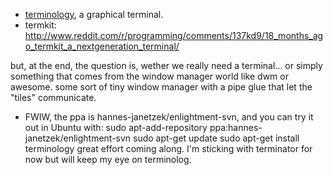 - [terminology](http://www.enlightenment.org/p.php?p=about/terminology&l=en), a graphical terminal.
- termkit: http://www.reddit.com/r/programming/comments/137kd9/18_months_ago_termkit_a_nextgeneration_terminal/

but, at the end, the question is, wether we really need a terminal... or simply something that comes from the window manager world like dwm or awesome. some sort of tiny window manager with a pipe glue that let the "tiles" communicate.

- FWIW, the ppa is hannes-janetzek/enlightment-svn, and you can try it out in Ubuntu with:
    sudo apt-add-repository ppa:hannes-janetzek/enlightment-svn
    sudo apt-get update
    sudo apt-get install terminology
 great effort coming along. I'm sticking with terminator for now but will keep my eye on terminolog.
